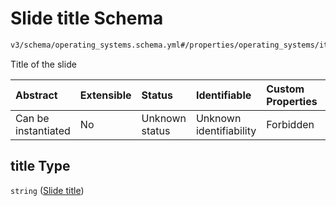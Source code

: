 # Slide title Schema

```txt
v3/schema/operating_systems.schema.yml#/properties/operating_systems/items/properties/slideshow/items/properties/title
```

Title of the slide

| Abstract            | Extensible | Status         | Identifiable            | Custom Properties | Additional Properties | Access Restrictions | Defined In                                                          |
| :------------------ | :--------- | :------------- | :---------------------- | :---------------- | :-------------------- | :------------------ | :------------------------------------------------------------------ |
| Can be instantiated | No         | Unknown status | Unknown identifiability | Forbidden         | Allowed               | none                | [device.schema.json*](../device.schema.json "open original schema") |

## title Type

`string` ([Slide title](device-properties-operating-systems-operating-system-properties-slideshow-slide-properties-slide-title.md))
